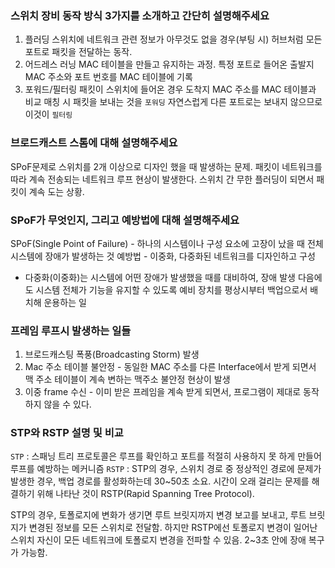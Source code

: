 ### 스위치 장비 동작 방식 3가지를 소개하고 간단히 설명해주세요

1. 플러딩
스위치에 네트워크 관련 정보가 아무것도 없을 경우(부팅 시) 허브처럼 모든 포트로 패킷을 전달하는 동작.
2. 어드레스 러닝
MAC 테이블을 만들고 유지하는 과정. 특정 포트로 들어온 출발지 MAC 주소와 포트 번호를 MAC 테이블에 기록
3. 포워드/필터링
패킷이 스위치에 들어온 경우 도착지 MAC 주소를 MAC 테이블과 비교
매칭 시 패킷을 보내는 것을 `포워딩`
자연스럽게 다른 포트로는 보내지 않으므로 이것이 `필터링`

### 브로드캐스트 스톰에 대해 설명해주세요

SPoF문제로 스위치를 2개 이상으로 디자인 했을 때 발생하는 문제. 패킷이 네트워크를 따라 계속 전송되는 네트워크 루프 현상이 발생한다. 스위치 간 무한 플러딩이 되면서 패킷이 계속 도는 상황.

### SPoF가 무엇인지, 그리고 예방법에 대해 설명해주세요
SPoF(Single Point of Failure) - 하나의 시스템이나 구성 요소에 고장이 났을 때 전체 시스템에 장애가 발생하는 것
예방법 - 이중화, 다중화된 네트워크를 디자인하고 구성
* 다중화(이중화)는 시스템에 어떤 장애가 발생했을 때를 대비하여, 장애 발생 다음에도 시스템 전체가 기능을 유지할 수 있도록 예비 장치를 평상시부터 백업으로서 배치해 운용하는 일

### 프레임 루프시 발생하는 일들
1. 브로드캐스팅 폭풍(Broadcasting Storm) 발생
2. Mac 주소 테이블 불안정 - 동일한 MAC 주소를 다른 Interface에서 받게 되면서 맥 주소 테이블이 계속 변하는 맥주소 불안정 현상이 발생
3. 이중 frame 수신 - 이미 받은 프레임을 계속 받게 되면서, 프로그램이 제대로 동작하지 않을 수 있다.

### STP와 RSTP 설명 및 비교
`STP` : 스패닝 트리 프로토콜은 루프를 확인하고 포트를 적절히 사용하지 못 하게 만들어 루프를 예방하는 메커니즘
`RSTP` : STP의 경우, 스위치 경로 중 정상적인 경로에 문제가 발생한 경우, 백업 경로를 활성화하는데 30~50초 소요. 시간이 오래 걸리는 문제를 해결하기 위해 나타난 것이 RSTP(Rapid Spanning Tree Protocol). 

STP의 경우, 토폴로지에 변화가 생기면 루트 브릿지까지 변경 보고를 보내고, 루트 브릿지가 변경된 정보를 모든 스위치로 전달함.
하지만 RSTP에선 토폴로지 변경이 일어난 스위치 자신이 모든 네트워크에 토폴로지 변경을 전파할 수 있음. 2~3초 안에 장애 복구가 가능함.